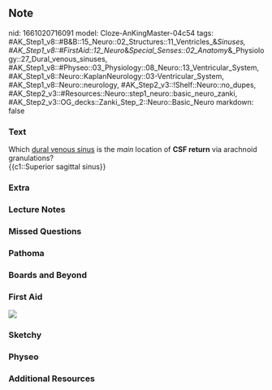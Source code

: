 ## Note
nid: 1661020716091
model: Cloze-AnKingMaster-04c54
tags: #AK_Step1_v8::#B&B::15_Neuro::02_Structures::11_Ventricles_&_Sinuses, #AK_Step1_v8::#FirstAid::12_Neuro_&_Special_Senses::02_Anatomy_&_Physiology::27_Dural_venous_sinuses, #AK_Step1_v8::#Physeo::03_Physiology::08_Neuro::13_Ventricular_System, #AK_Step1_v8::Neuro::KaplanNeurology::03-Ventricular_System, #AK_Step1_v8::Neuro::neurology, #AK_Step2_v3::!Shelf::Neuro::no_dupes, #AK_Step2_v3::#Resources::Neuro::step1_neuro::basic_neuro_zanki, #AK_Step2_v3::OG_decks::Zanki_Step_2::Neuro::Basic_Neuro
markdown: false

### Text
<div>
  Which <u>dural venous sinus</u> is the <i>main</i> location of
  <b>CSF return</b> via arachnoid granulations?
</div>
<div>
  {{c1::Superior sagittal sinus}}
</div>

### Extra


### Lecture Notes


### Missed Questions


### Pathoma


### Boards and Beyond


### First Aid
<img src="tmpVfQq1Z.png">

### Sketchy


### Physeo


### Additional Resources

